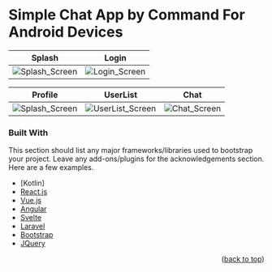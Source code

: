# Simple Chat App by Command For Android Devices

Splash | Login 
 -----| -----
![Splash_Screen](https://user-images.githubusercontent.com/50905347/155622233-f76ff3d7-da3d-47e9-89a2-e401bd0887b7.png) | ![Login_Screen](https://user-images.githubusercontent.com/50905347/155622238-9d075029-19e7-4fb3-a77d-71ba996d41f1.png) | ![Profile_Screen](https://user-images.githubusercontent.com/50905347/155622244-0da0bdd1-4d54-4bff-af1b-b9999536398b.png)

Profile | UserList | Chat
 -----| ----- | --
![Splash_Screen](https://user-images.githubusercontent.com/50905347/155622233-f76ff3d7-da3d-47e9-89a2-e401bd0887b7.png) | ![UserList_Screen](https://user-images.githubusercontent.com/50905347/155622809-ed653d79-3f46-4b37-985f-24cdf5107abb.png) | ![Chat_Screen](https://user-images.githubusercontent.com/50905347/155622823-aecda25e-2e06-45f1-8de4-7550f2597cfb.png)




### Built With

This section should list any major frameworks/libraries used to bootstrap your project. Leave any add-ons/plugins for the acknowledgements section. Here are a few examples.

* [Kotlin]
* [React.js](https://reactjs.org/)
* [Vue.js](https://vuejs.org/)
* [Angular](https://angular.io/)
* [Svelte](https://svelte.dev/)
* [Laravel](https://laravel.com)
* [Bootstrap](https://getbootstrap.com)
* [JQuery](https://jquery.com)

<p align="right">(<a href="#top">back to top</a>)</p>
